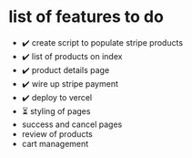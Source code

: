 # list of features to do

- ✔️ create script to populate stripe products
- ✔️ list of products on index
- ✔️ product details page
- ✔️ wire up stripe payment
- ✔️ deploy to vercel
- ⏳ styling of pages
- success and cancel pages
- review of products
- cart management
